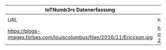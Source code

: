 |IoTNumb3rs Datenerfassung|||||||||||
| ---- | ---- | ---- | ---- | ---- | ---- | ---- | ---- | ---- | ---- | ---- |
||||||||||||
|URL|home_url|filename|device_class|device_count|market_class|market_volume|prognosis_year|publication_year|authorship_class|Dropbox folder|
|https://blogs-images.forbes.com/louiscolumbus/files/2016/11/Ericcson.jpg|https://www.forbes.com/sites/louiscolumbus/2016/11/27/roundup-of-internet-of-things-forecasts-and-market-estimates-2016/#6a9a3185292d|file25_Ericcson.jpg||||||||marielledemuth/20181223-1200|
